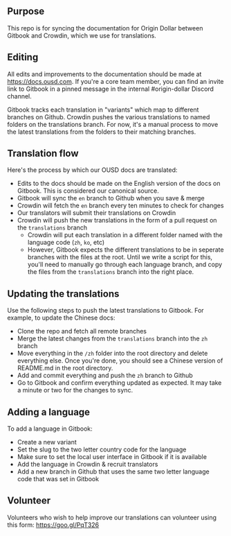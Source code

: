 ## Purpose

This repo is for syncing the documentation for Origin Dollar between Gitbook and Crowdin, which we use for translations.

## Editing

All edits and improvements to the documentation should be made at https://docs.ousd.com. If you're a core team member, you can find an invite link to Gitbook in a pinned message in the internal #origin-dollar Discord channel.

Gitbook tracks each translation in "variants" which map to different branches on Github. Crowdin pushes the various translations to named folders on the translations branch. For now, it's a manual process to move the latest translations from the folders to their matching branches.

## Translation flow

Here's the process by which our OUSD docs are translated:

- Edits to the docs should be made on the English version of the docs on Gitbook. This is considered our canonical source.
- Gitbook will sync the `en` branch to Github when you save & merge
- Crowdin will fetch the `en` branch every ten minutes to check for changes
- Our translators will submit their translations on Crowdin
- Crowdin will push the new translations in the form of a pull request on the `translations` branch
  - Crowdin will put each translation in a different folder named with the language code (`zh`, `ko`, etc)
  - However, Gitbook expects the different translations to be in seperate branches with the files at the root. Until we write a script for this, you'll need to manually go through each language branch, and copy the files from the `translations` branch into the right place.

## Updating the translations

Use the following steps to push the latest translations to Gitbook. For example, to update the Chinese docs:

 - Clone the repo and fetch all remote branches
 - Merge the latest changes from the `translations` branch into the `zh` branch
 - Move everything in the `/zh` folder into the root directory and delete everything else. Once you're done, you should see a Chinese version of README.md in the root directory.
 - Add and commit everything and push the `zh` branch to Github
 - Go to Gitbook and confirm everything updated as expected. It may take a minute or two for the changes to sync.  

## Adding a language

To add a language in Gitbook:

- Create a new variant
- Set the slug to the two letter country code for the language
- Make sure to set the local user interface in Gitbook if it is available
- Add the language in Crowdin & recruit translators
- Add a new branch in Github that uses the same two letter language code that was set in Gitbook

## Volunteer

Volunteers who wish to help improve our translations can volunteer using this form:
https://goo.gl/PqT326


